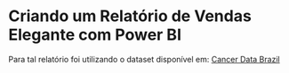 # Criando um Relatório de Vendas Elegante com Power BI


Para tal relatório foi utilizando o dataset disponível em: [Cancer Data Brazil](https://www.kaggle.com/datasets/joaopedromedeiros/cancer-data-brazil)
